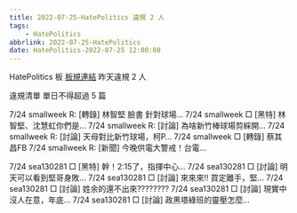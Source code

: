 ```yaml
---
title: 2022-07-25-HatePolitics 違規 2 人
tags:
    - HatePolitics
abbrlink: 2022-07-25-HatePolitics
date: HatePolitics-2022-07-25 12:00:00
---
```

HatePolitics 板 [板規連結](https://www.ptt.cc/bbs/HatePolitics/M.1617115262.A.D60.html)
昨天違規 2 人
<!-- more -->

違規清單
單日不得超過 5 篇

7/24 smallweek R: [轉錄] 林智堅 臉書 針對球場…
7/24 smallweek □ [黑特] 林智堅、沈慧虹你們是…
7/24 smallweek R: [討論] 為啥新竹棒球場剪綵開…
7/24 smallweek R: [討論] 天母對比新竹球場，柯P…
7/24 smallweek □ [轉錄] 蔡其昌FB
7/24 smallweek R: [新聞] 今晚供電大警戒！台電…

7/24 sea130281 □ [黑特] 幹！2:15了，指揮中心…
7/24 sea130281 □ [討論] 明天可以看到堅哥身敗…
7/24 sea130281 □ [討論] 來來來!! 買定離手，堅…
7/24 sea130281 □ [討論] 姓余的還不出來????????
7/24 sea130281 □ [討論] 現實中沒人在意，年底…
7/24 sea130281 □ [討論] 政黑塔綠班的靈壓怎麼…